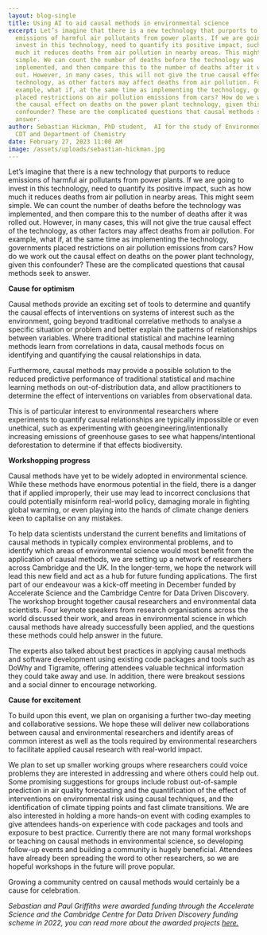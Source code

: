 ```yaml
---
layout: blog-single
title: Using AI to aid causal methods in environmental science
excerpt: Let’s imagine that there is a new technology that purports to reduce
  emissions of harmful air pollutants from power plants. If we are going to
  invest in this technology, need to quantify its positive impact, such as how
  much it reduces deaths from air pollution in nearby areas. This might seem
  simple. We can count the number of deaths before the technology was
  implemented, and then compare this to the number of deaths after it was rolled
  out. However, in many cases, this will not give the true causal effect of the
  technology, as other factors may affect deaths from air pollution. For
  example, what if, at the same time as implementing the technology, governments
  placed restrictions on air pollution emissions from cars? How do we work out
  the causal effect on deaths on the power plant technology, given this
  confounder? These are the complicated questions that causal methods seek to
  answer.
author: Sebastian Hickman, PhD student,  AI for the study of Environmental Risks
  CDT and Department of Chemistry
date: February 27, 2023 11:00 AM
image: /assets/uploads/sebastian-hickman.jpg
---
```

Let’s imagine that there is a new technology that purports to reduce emissions of harmful air pollutants from power plants. If we are going to invest in this technology, need to quantify its positive impact, such as how much it reduces deaths from air pollution in nearby areas. This might seem simple. We can count the number of deaths before the technology was implemented, and then compare this to the number of deaths after it was rolled out. However, in many cases, this will not give the true causal effect of the technology, as other factors may affect deaths from air pollution. For example, what if, at the same time as implementing the technology, governments placed restrictions on air pollution emissions from cars? How do we work out the causal effect on deaths on the power plant technology, given this confounder? These are the complicated questions that causal methods seek to answer.


**Cause for optimism**


Causal methods provide an exciting set of tools to determine and quantify the causal effects of interventions on systems of interest such as the environment, going beyond traditional correlative methods to analyse a specific situation or problem and better explain the patterns of relationships between variables. Where traditional statistical and machine learning methods learn from correlations in data, causal methods focus on identifying and quantifying the causal relationships in data.


Furthermore, causal methods may provide a possible solution to the reduced predictive performance of traditional statistical and machine learning methods on out-of-distribution data, and allow practitioners to determine the effect of interventions on variables from observational data. 


This is of particular interest to environmental researchers where experiments to quantify causal relationships are typically impossible or even unethical, such as experimenting with geoengineering/intentionally increasing emissions of greenhouse gases to see what happens/intentional deforestation to determine if that effects biodiversity.


**Workshopping progress**


Causal methods have yet to be widely adopted in environmental science. While these methods have enormous potential in the field, there is a danger that if applied improperly, their use may lead to incorrect conclusions that could potentially misinform real-world policy, damaging morale in fighting global warming, or even playing into the hands of climate change deniers keen to capitalise on any mistakes.


To help data scientists understand the current benefits and limitations of causal methods in typically complex environmental problems, and to identify which areas of environmental science would most benefit from the application of causal methods, we are setting up a network of researchers across Cambridge and the UK. In the longer-term, we hope the network will lead this new field and act as a hub for future funding applications.
The first part of our endeavour was a kick-off meeting in December funded by Accelerate Science and the Cambridge Centre for Data Driven Discovery. The workshop brought together causal researchers and environmental data scientists. Four keynote speakers from  research organisations across the world discussed their work, and areas in environmental science in which causal methods have already successfully been applied, and the questions these methods could help answer in the future.


The experts also talked about best practices in applying causal methods and software development using existing code packages and tools such as DoWhy and Tigramite, offering attendees valuable technical information they could take away and use. In addition, there were breakout sessions and a social dinner to encourage networking.


**Cause for excitement**


To build upon this event, we plan on organising a further two-day meeting and collaborative sessions. We hope these will deliver new collaborations between causal and environmental researchers and identify areas of common interest as well as the tools required by environmental researchers to facilitate applied causal research with real-world impact.


We plan to set up smaller working groups where researchers could voice problems they are interested in addressing and where others could help out. Some promising suggestions for groups include robust out-of-sample prediction in air quality forecasting and the quantification of the effect of interventions on environmental risk using causal techniques, and the identification of climate tipping points and fast climate transitions.
We are also interested in holding a more hands-on event with coding examples to give attendees hands-on experience with code packages and tools and exposure to best practice. Currently there are not many formal workshops or teaching on causal methods in environmental science, so developing follow-up events and building a community is hugely beneficial. Attendees have already been spreading the word to other researchers, so we are hopeful workshops in the future will prove popular. 


Growing a community centred on causal methods would certainly be a cause for celebration. 

*S﻿ebastian and Paul Griffiths were awarded funding through the Accelerate Science and the Cambridge Centre for Data Driven Discovery funding scheme in 2022, you can read more about the awarded projects [here. ](https://acceleratescience.github.io/news/2022-11-16-successfully-funded-projects-to-pursue-innovative-applications-of-ai-in-research-and-real-world-contexts.html)*